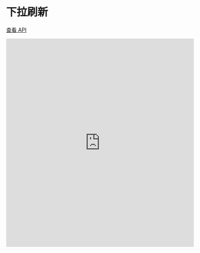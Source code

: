 # 下拉刷新

[查看 API](http://www.easybui.com/guide/api/classes/bui.pullrefresh.html)

<iframe width="100%" height="560" src="http://www.easybui.com/demo/source.html?url=pages/ui_controls/bui.pullrefresh&code=full,result" allowfullscreen="allowfullscreen" frameborder="0"></iframe>
